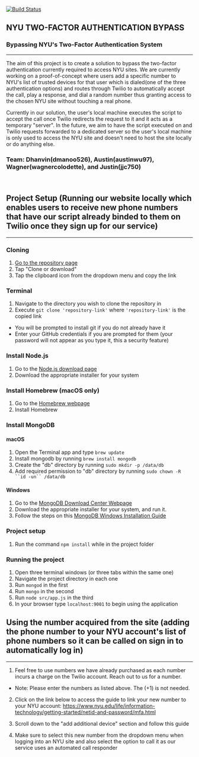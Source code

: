 [![Build Status](https://travis-ci.com/nyu-software-engineering/nyu-classes-auth-bypass.svg?token=EBigicXppZ4c1shjKFfa&branch=master)](https://travis-ci.com/nyu-software-engineering/nyu-classes-auth-bypass)

## NYU TWO-FACTOR AUTHENTICATION BYPASS


### Bypassing NYU's Two-Factor Authentication System 
------

The aim of this project is to create a solution to bypass the two-factor authentication currently required to access NYU sites. We are currently working on a proof-of-concept where users add a specific number to NYU's list of trusted devices for that user which is dialed(one of the three authentication options) and routes through Twilio to automatically accept the call, play a response, and dial a random number thus granting access to the chosen NYU site without touching a real phone. 

Currently in our solution, the user's local machine executes the script to accept the call once Twilio redirects the request to it and it acts as a temporary "server". In the future, we aim to have the script executed on and Twilio requests forwarded to a dedicated server so the user's local machine is only used to access the NYU site and doesn't need to host the site locally or do anything else.


### Team: Dhanvin(dmanoo526), Austin(austinwu97), Wagner(wagnercolodette), and Justin(jjc750)
&nbsp;

## Project Setup (Running our website locally which enables users to receive new phone numbers that have our script already binded to them on Twilio once they sign up for our service)
------
### Cloning
1. [Go to the repository page](https://github.com/nyu-software-engineering/nyu-classes-auth-bypass.git)
2. Tap "Clone or download"
3. Tap the clipboard icon from the dropdown menu and copy the link

### Terminal
1. Navigate to the directory you wish to clone the repository in
2. Execute `git clone 'repository-link'` where `'repository-link'` is the copied link
- You will be prompted to install git if you do not already have it
- Enter your GitHub credentials if you are prompted for them (your password will not appear as you type it, this a security feature)

### Install Node.js
1. Go to the [Node.js download page](https://nodejs.org/en/download/)
2. Download the appropriate installer for your system

### Install Homebrew (macOS only)
1. Go to the [Homebrew webpage](https://brew.sh/)
2. Install Homebrew

### Install MongoDB
#### macOS
1. Open the Terminal app and type `brew update`
2. Install mongodb by running `brew install mongodb`
3. Create the "db" directory by running `sudo mkdir -p /data/db`
4. Add required permission to "db" directory by running `sudo chown -R ``id -un`` /data/db`

#### Windows
1. Go to the [MongoDB Download Center Webpage](https://www.mongodb.com/download-center/community)
2. Download the appropriate installer for your system, and run it.
3. Follow the steps on this [MongoDB Windows Installation Guide](https://medium.com/@LondonAppBrewery/how-to-download-install-mongodb-on-windows-4ee4b3493514)


### Project setup
1. Run the command `npm install` while in the project folder

### Running the project
1. Open three terminal windows (or three tabs within the same one)
2. Navigate the project directory in each one
3. Run `mongod` in the first
4. Run `mongo` in the second
5. Run `node src/app.js` in the third
6. In your browser type `localhost:9001` to begin using the application

## Using the number acquired from the site (adding the phone number to your NYU account's list of phone numbers so it can be called on sign in to automatically log in)
------

1. Feel free to use numbers we have already purchased as each number incurs a charge on the Twilio account. Reach out to us for a number. 

* Note: Please enter the numbers as listed above. The (+1) is not needed.

2. Click on the link below to access the guide to link your new number to your NYU account: https://www.nyu.edu/life/information-technology/getting-started/netid-and-password/mfa.html

3. Scroll down to the "add additional device" section and follow this guide

4. Make sure to select this new number from the dropdown menu when logging into an NYU site and also select the option to call it as our service uses an automated call responder
